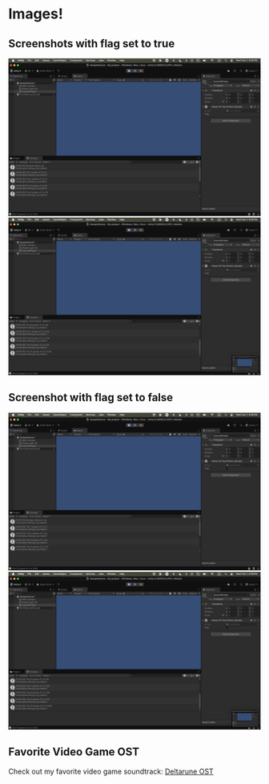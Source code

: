 # Images!


## Screenshots with flag set to **true**
![Flag True](True1.png)
![Flag True](True2.png)

## Screenshot with flag set to **false**
![Flag False](False1.png)
![Flag False](False2.png)

## Favorite Video Game OST
Check out my favorite video game soundtrack: [Deltarune OST](https://www.youtube.com/watch?v=NNYfXTUTuyA&list=PLEUKcNuP7bDX9RoW3HqYR6EFvWZh12upZ)

